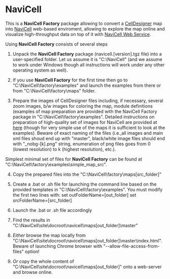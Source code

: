 # NaviCell

This is a <b>NaviCell Factory</b> package allowing to convert a <a href="http://celldesigner.org">CellDesigner</a> map into <a href="http://navicell.curie.fr">NaviCell</a> 
web-based enviroment, allowing to explore the map online and visualize high-throughput data on top of it with <a href="https://navicell.curie.fr/pages/nav_web_service.html">NaviCell Web Service</a>.

Using <b>NaviCell Factory</b> consists of several steps

1) Unpack the <b>NaviCell Factory</b> package (navicell.[version].tgz file) into a user-specified folder. Let us assume it is "C:\NaviCell" (and we assume to work under Windows though all instructions will work under any other operating system as well).

2) If you use <b>NaviCell Factory</b> for the first time then go to "C:\NaviCell\factory\examples\" and launch the examples from there
or from "C:\NaviCell\factory\maps\" folder.

3) Prepare the images of CellDesigner files including, if necessary, several zoom images, b/w images for coloring the map, module definitions
(examples of map preparation are provided with the NaviCell Factory package in "C:\NaviCell\factory\examples\".
Detailed instructions on preparation of high-quality set of images for NaviCell are provided at <a href="https://navicell.curie.fr/doc/NaviCellMapperAdminGuide.pdf">here</a> (though for very simple use of the maps
it is sufficient to look at the examples).
Beware of exact naming of the files (i.e.,all images and main xml files shoud end up with "master", 
black/white image files should end with "_nobg-[k].png" string, enumeration of png files goes 
from 0 (lowest resolution) to k (highest resolution), etc.).

Simplest minimal set of files for <b>NaviCell Factory</b> can be found at "C:\NaviCell\factory\examples\\simple_map_src".

4) Copy the prepared files into the  "C:\NaviCell\factory\maps\[src_folder]"

5) Create a .bat or .sh file for launching the command line based on the provided templates in "C:\NaviCell\factory\examples\".
You must modify the first two lines with:
set outFolderName=[out_folder]
set srcFolderName=[src_folder]

6) Launch the .bat or .sh file accordingly 

7) Find the results in "C:\NaviCell\site\docroot\navicell\maps\[out_folder]\master\"

8) <i>Either</i> browse the map locally from "C:\NaviCell\site\docroot\navicell\maps\[out_folder]\master\index.html". 
Beware of launching Chrome browser with "--allow-file-access-from-files" option!

9) <i>Or</i> copy the whole content of "C:\NaviCell\site\docroot\navicell\maps\[out_folder]" onto a web-server and browse online.

